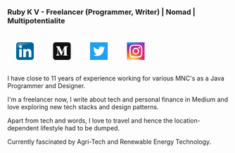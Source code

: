 ### Ruby K V - Freelancer (Programmer, Writer) | Nomad | Multipotentialite
#
<a href="https://www.linkedin.com/in/ruby-k-v-29004a22/"><img src="linkedin.png" alt="drawing" width="40" hspace="20" /></a>
<a href="https://medium.com/@rubyshiv"><img src="medium1.png" alt="drawing" width="40" hspace="20" /></a>
<a href="https://twitter.com/rubyshiv"><img src="twitter.png" alt="drawing" width="40" hspace="20" /></a>
<a href="https://www.instagram.com/ruby.k.v/"><img src="insta.png" alt="drawing" width="40" hspace="20" /></a>
##

I have close to 11 years of experience working for various MNC's as a Java Programmer and Designer. 

I'm a freelancer now, I write about tech and personal finance in Medium and love exploring new tech stacks and design patterns.

Apart from tech and words, I love to travel and hence the location-dependent lifestyle had to be dumped.

Currently fascinated by Agri-Tech and Renewable Energy Technology.

